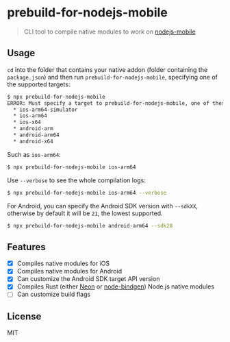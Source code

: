 # prebuild-for-nodejs-mobile

> CLI tool to compile native modules to work on [nodejs-mobile](https://github.com/nodejs-mobile/nodejs-mobile)

## Usage

`cd` into the folder that contains your native addon (folder containing the `package.json`) and then run `prebuild-for-nodejs-mobile`, specifying one of the supported targets:

```sh
$ npx prebuild-for-nodejs-mobile
ERROR: Must specify a target to prebuild-for-nodejs-mobile, one of these:
  * ios-arm64-simulator
  * ios-arm64
  * ios-x64
  * android-arm
  * android-arm64
  * android-x64
```

Such as `ios-arm64`:

```sh
$ npx prebuild-for-nodejs-mobile ios-arm64
```

Use `--verbose` to see the whole compilation logs:

```sh
$ npx prebuild-for-nodejs-mobile ios-arm64 --verbose
```

For Android, you can specify the Android SDK version with `--sdkXX`, otherwise by default it will be `21`, the lowest supported.

```sh
$ npx prebuild-for-nodejs-mobile android-arm64 --sdk28
```

## Features

- [x] Compiles native modules for iOS
- [x] Compiles native modules for Android
- [x] Can customize the Android SDK target API version
- [x] Compiles Rust (either [Neon](https://neon-bindings.com) or [node-bindgen](https://github.com/infinyon/node-bindgen)) Node.js native modules
- [ ] Can customize build flags

## License

MIT
